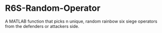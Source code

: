 # R6S-Random-Operator
A MATLAB function that picks n unique, random rainbow six siege operators from the defenders or attackers side.
